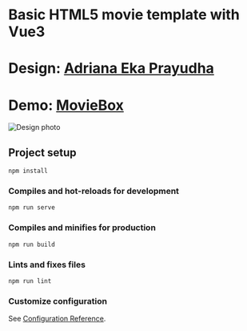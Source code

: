 # Basic HTML5 movie template with Vue3

# Design: [Adriana Eka Prayudha](https://www.figma.com/@radenadri)
# Demo: [MovieBox](https://moviebox-template.netlify.app/)

![Design photo](https://s3-alpha.figma.com/hub/file/1209897407/5c7f87a7-470d-4776-8f48-52063a8689c7-cover.png)

## Project setup
```
npm install
```

### Compiles and hot-reloads for development
```
npm run serve
```

### Compiles and minifies for production
```
npm run build
```

### Lints and fixes files
```
npm run lint
```

### Customize configuration
See [Configuration Reference](https://cli.vuejs.org/config/).
